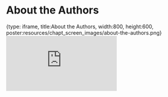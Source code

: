 # About the Authors
 
{type: iframe, title:About the Authors, width:800, height:600, poster:resources/chapt_screen_images/about-the-authors.png}
![](https://course.pvactools.org/no_toc/about-the-authors.html)
 

 
